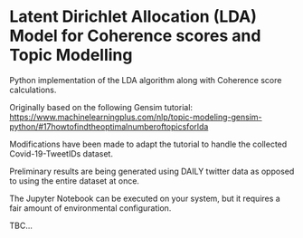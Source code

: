 # Latent Dirichlet Allocation (LDA) Model for Coherence scores and Topic Modelling

Python implementation of the LDA algorithm along with Coherence score calculations. 

Originally based on the following Gensim tutorial: https://www.machinelearningplus.com/nlp/topic-modeling-gensim-python/#17howtofindtheoptimalnumberoftopicsforlda

Modifications have been made to adapt the tutorial to handle the collected Covid-19-TweetIDs dataset. 

Preliminary results are being generated using DAILY twitter data as opposed to using the entire dataset at once.

The Jupyter Notebook can be executed on your system, but it requires a fair amount of environmental configuration.

TBC...
